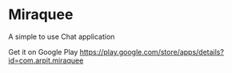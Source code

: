 # Miraquee
A simple to use Chat application

Get it on Google Play https://play.google.com/store/apps/details?id=com.arpit.miraquee
